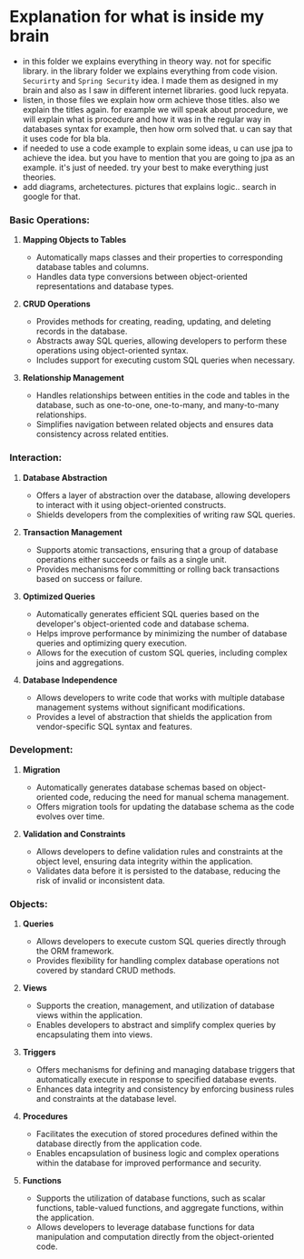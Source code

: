 # Explanation for what is inside my brain
- in this folder we explains everything in theory way. not for specific library. in the library folder we explains everything from code vision. `Securirty` and `Spring Security` idea. I made them as designed in my brain and also as I saw in different internet libraries. good luck repyata.
- listen, in those files we explain how orm achieve those titles. also we explain the titles again. for example we will speak about procedure, we will explain what is procedure and how it was in the regular way in databases syntax for example, then how orm solved that. u can say that it uses code for bla bla.
- if needed to use a code example to explain some ideas, u can use jpa to achieve the idea. but you have to mention that you are going to jpa as an example. it's just of needed. try your best to make everything just theories.
- add diagrams, archetectures. pictures that explains logic.. search in google for that.

### Basic Operations:
1. **Mapping Objects to Tables**
    - Automatically maps classes and their properties to corresponding database tables and columns.
    - Handles data type conversions between object-oriented representations and database types.

2. **CRUD Operations**
    - Provides methods for creating, reading, updating, and deleting records in the database.
    - Abstracts away SQL queries, allowing developers to perform these operations using object-oriented syntax.
    - Includes support for executing custom SQL queries when necessary.

3. **Relationship Management**
    - Handles relationships between entities in the code and tables in the database, such as one-to-one, one-to-many, and many-to-many relationships.
    - Simplifies navigation between related objects and ensures data consistency across related entities.

### Interaction:
1. **Database Abstraction**
    - Offers a layer of abstraction over the database, allowing developers to interact with it using object-oriented constructs.
    - Shields developers from the complexities of writing raw SQL queries.

2. **Transaction Management**
    - Supports atomic transactions, ensuring that a group of database operations either succeeds or fails as a single unit.
    - Provides mechanisms for committing or rolling back transactions based on success or failure.

3. **Optimized Queries**
    - Automatically generates efficient SQL queries based on the developer's object-oriented code and database schema.
    - Helps improve performance by minimizing the number of database queries and optimizing query execution.
    - Allows for the execution of custom SQL queries, including complex joins and aggregations.

4. **Database Independence**
    - Allows developers to write code that works with multiple database management systems without significant modifications.
    - Provides a level of abstraction that shields the application from vendor-specific SQL syntax and features.

### Development:
1. **Migration**
    - Automatically generates database schemas based on object-oriented code, reducing the need for manual schema management.
    - Offers migration tools for updating the database schema as the code evolves over time.

2. **Validation and Constraints**
   - Allows developers to define validation rules and constraints at the object level, ensuring data integrity within the application.
   - Validates data before it is persisted to the database, reducing the risk of invalid or inconsistent data.


###  Objects:
1. **Queries**
   - Allows developers to execute custom SQL queries directly through the ORM framework.
   - Provides flexibility for handling complex database operations not covered by standard CRUD methods.

2. **Views**
   - Supports the creation, management, and utilization of database views within the application.
   - Enables developers to abstract and simplify complex queries by encapsulating them into views.

3. **Triggers**
   - Offers mechanisms for defining and managing database triggers that automatically execute in response to specified database events.
   - Enhances data integrity and consistency by enforcing business rules and constraints at the database level.

4. **Procedures**
   - Facilitates the execution of stored procedures defined within the database directly from the application code.
   - Enables encapsulation of business logic and complex operations within the database for improved performance and security.

5. **Functions**
   - Supports the utilization of database functions, such as scalar functions, table-valued functions, and aggregate functions, within the application.
   - Allows developers to leverage database functions for data manipulation and computation directly from the object-oriented code.
